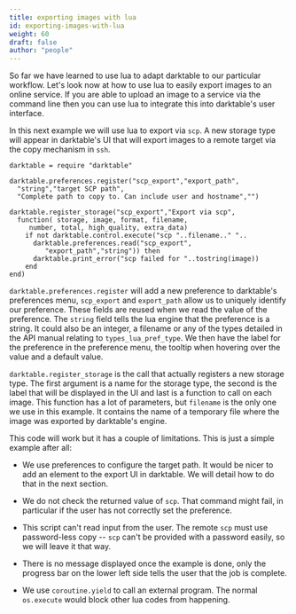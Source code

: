 ```yaml
---
title: exporting images with lua
id: exporting-images-with-lua
weight: 60
draft: false
author: "people"
---
```


So far we have learned to use lua to adapt darktable to our particular workflow. Let's look now at how to use lua to easily export images to an online service. If you are able to upload an image to a service via the command line then you can use lua to integrate this into darktable's user interface.

In this next example we will use lua to export via `scp`. A new storage type will appear in darktable's UI that will export images to a remote target via the copy mechanism in `ssh`.

```
darktable = require "darktable"

darktable.preferences.register("scp_export","export_path",
  "string","target SCP path",
  "Complete path to copy to. Can include user and hostname","")

darktable.register_storage("scp_export","Export via scp",
  function( storage, image, format, filename,
     number, total, high_quality, extra_data)
    if not darktable.control.execute("scp "..filename.." "..
      darktable.preferences.read("scp_export",
         "export_path","string")) then
      darktable.print_error("scp failed for "..tostring(image))
    end
end)
```

`darktable.preferences.register` will add a new preference to darktable's preferences menu, `scp_export` and `export_path` allow us to uniquely identify our preference. These fields are reused when we read the value of the preference. The `string` field tells the lua engine that the preference is a string. It could also be an integer, a filename or any of the types detailed in the API manual relating to `types_lua_pref_type`. We then have the label for the preference in the preference menu, the tooltip when hovering over the value and a default value.

`darktable.register_storage` is the call that actually registers a new storage type. The first argument is a name for the storage type, the second is the label that will be displayed in the UI and last is a function to call on each image. This function has a lot of parameters, but `filename` is the only one we use in this example. It contains the name of a temporary file where the image was exported by darktable's engine.

This code will work but it has a couple of limitations. This is just a simple example after all:

- We use preferences to configure the target path. It would be nicer to add an element to the export UI in darktable. We will detail how to do that in the next section.

- We do not check the returned value of `scp`. That command might fail, in particular if the user has not correctly set the preference.

- This script can't read input from the user. The remote `scp` must use password-less copy -- `scp` can't be provided with a password easily, so we will leave it that way.

- There is no message displayed once the example is done, only the progress bar on the lower left side tells the user that the job is complete.

- We use `coroutine.yield` to call an external program. The normal `os.execute` would block other lua codes from happening.


